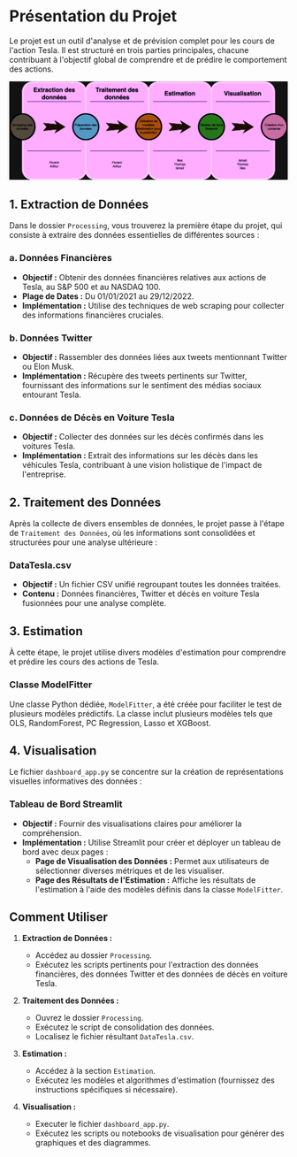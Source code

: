 # Présentation du Projet

Le projet est un outil d'analyse et de prévision complet pour les cours de l'action Tesla. Il est structuré en trois parties principales, chacune contribuant à l'objectif global de comprendre et de prédire le comportement des actions.

![Diagramme du projet](diagramme.png)


## 1. Extraction de Données

Dans le dossier `Processing`, vous trouverez la première étape du projet, qui consiste à extraire des données essentielles de différentes sources :

### a. Données Financières
- **Objectif :** Obtenir des données financières relatives aux actions de Tesla, au S&P 500 et au NASDAQ 100.
- **Plage de Dates :** Du 01/01/2021 au 29/12/2022.
- **Implémentation :** Utilise des techniques de web scraping pour collecter des informations financières cruciales.

### b. Données Twitter
- **Objectif :** Rassembler des données liées aux tweets mentionnant Twitter ou Elon Musk.
- **Implémentation :** Récupère des tweets pertinents sur Twitter, fournissant des informations sur le sentiment des médias sociaux entourant Tesla.

### c. Données de Décès en Voiture Tesla
- **Objectif :** Collecter des données sur les décès confirmés dans les voitures Tesla.
- **Implémentation :** Extrait des informations sur les décès dans les véhicules Tesla, contribuant à une vision holistique de l'impact de l'entreprise.

## 2. Traitement des Données

Après la collecte de divers ensembles de données, le projet passe à l'étape de `Traitement des Données`, où les informations sont consolidées et structurées pour une analyse ultérieure :

### DataTesla.csv
- **Objectif :** Un fichier CSV unifié regroupant toutes les données traitées.
- **Contenu :** Données financières, Twitter et décès en voiture Tesla fusionnées pour une analyse complète.

## 3. Estimation

À cette étape, le projet utilise divers modèles d'estimation pour comprendre et prédire les cours des actions de Tesla.

### Classe ModelFitter
Une classe Python dédiée, `ModelFitter`, a été créée pour faciliter le test de plusieurs modèles prédictifs. La classe inclut plusieurs modèles tels que OLS, RandomForest, PC Regression, Lasso et XGBoost.

## 4. Visualisation

Le fichier `dashboard_app.py` se concentre sur la création de représentations visuelles informatives des données :

### Tableau de Bord Streamlit
- **Objectif :** Fournir des visualisations claires pour améliorer la compréhension.
- **Implémentation :** Utilise Streamlit pour créer et déployer un tableau de bord avec deux pages :
    - **Page de Visualisation des Données :** Permet aux utilisateurs de sélectionner diverses métriques et de les visualiser.
    - **Page des Résultats de l'Estimation :** Affiche les résultats de l'estimation à l'aide des modèles définis dans la classe `ModelFitter`.

## Comment Utiliser

1. **Extraction de Données :**
   - Accédez au dossier `Processing`.
   - Exécutez les scripts pertinents pour l'extraction des données financières, des données Twitter et des données de décès en voiture Tesla.

2. **Traitement des Données :**
   - Ouvrez le dossier `Processing`.
   - Exécutez le script de consolidation des données.
   - Localisez le fichier résultant `DataTesla.csv`.

3. **Estimation :**
   - Accédez à la section `Estimation`.
   - Exécutez les modèles et algorithmes d'estimation (fournissez des instructions spécifiques si nécessaire).

4. **Visualisation :**
   - Executer le fichier `dashboard_app.py`.
   - Exécutez les scripts ou notebooks de visualisation pour générer des graphiques et des diagrammes.

